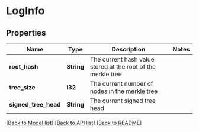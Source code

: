 # LogInfo

## Properties

Name | Type | Description | Notes
------------ | ------------- | ------------- | -------------
**root_hash** | **String** | The current hash value stored at the root of the merkle tree | 
**tree_size** | **i32** | The current number of nodes in the merkle tree | 
**signed_tree_head** | **String** | The current signed tree head | 

[[Back to Model list]](../README.md#documentation-for-models) [[Back to API list]](../README.md#documentation-for-api-endpoints) [[Back to README]](../README.md)


